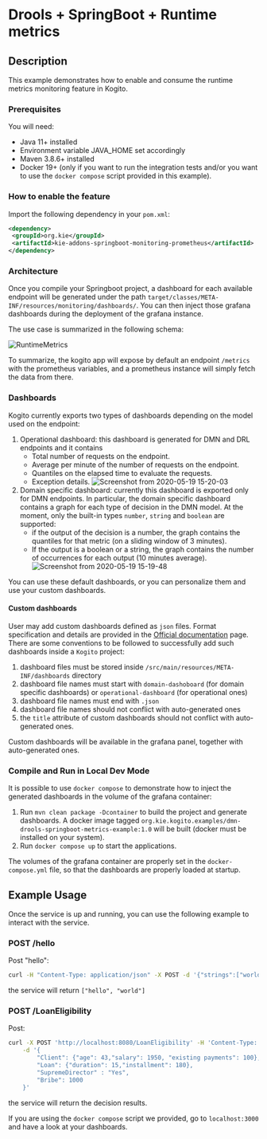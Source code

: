 # Drools + SpringBoot + Runtime metrics

## Description

This example demonstrates how to enable and consume the runtime metrics monitoring feature in Kogito. 

### Prerequisites
 
You will need:
  - Java 11+ installed 
  - Environment variable JAVA_HOME set accordingly
  - Maven 3.8.6+ installed
  - Docker 19+ (only if you want to run the integration tests and/or you want to use the `docker compose` script provided in this example).

### How to enable the feature

Import the following dependency in your `pom.xml`:

```XML
<dependency>
 <groupId>org.kie</groupId>
 <artifactId>kie-addons-springboot-monitoring-prometheus</artifactId>
</dependency>
```

### Architecture

Once you compile your Springboot project, a dashboard for each available endpoint will be generated under the path `target/classes/META-INF/resources/monitoring/dashboards/`. You can then inject those grafana dashboards during the deployment of the grafana instance.

The use case is summarized in the following schema:
 
![RuntimeMetrics](https://user-images.githubusercontent.com/18282531/76740726-a0cbdd80-676e-11ea-8cc3-63ed5cbb3ac8.png)

To summarize, the kogito app will expose by default an endpoint `/metrics` with the prometheus variables, and a prometheus instance will simply fetch the data from there.

### Dashboards

Kogito currently exports two types of dashboards depending on the model used on the endpoint:
1. Operational dashboard: this dashboard is generated for DMN and DRL endpoints and it contains
    * Total number of requests on the endpoint.
    * Average per minute of the number of requests on the endpoint.
    * Quantiles on the elapsed time to evaluate the requests.
    * Exception details.
![Screenshot from 2020-05-19 15-20-03](https://user-images.githubusercontent.com/18282531/82339837-ca171d00-99ee-11ea-85bc-2681878fb6ab.png)
2. Domain specific dashboard: currently this dashboard is exported only for DMN endpoints. In particular, the domain specific dashboard contains a graph for each type of decision in the DMN model. At the moment, only the built-in types `number`, `string` and `boolean` are supported:
   * if the output of the decision is a number, the graph contains the quantiles for that metric (on a sliding window of 3 minutes).
   * If the output is a boolean or a string, the graph contains the number of occurrences for each output (10 minutes average).
![Screenshot from 2020-05-19 15-19-48](https://user-images.githubusercontent.com/18282531/82339828-c71c2c80-99ee-11ea-85b6-b5d4a0337f0b.png)

You can use these default dashboards, or you can personalize them and use your custom dashboards.

#### Custom dashboards
User may add custom dashboards defined as `json` files. Format specification and details are provided in the [Official documentation](https://grafana.com/docs/grafana/latest/dashboards/json-model/) page.
There are some conventions to be followed to successfully add such dashboards inside a `Kogito` project:

1. dashboard files must be stored inside `/src/main/resources/META-INF/dashboards` directory
2. dashboard file names must start with `domain-dashoboard` (for domain specific dashboards) or `operational-dashboard` (for operational ones)
3. dashboard file names must end with `.json`
4. dashboard file names should not conflict with auto-generated ones
5. the `title` attribute of custom dashboards should not conflict with auto-generated ones.

Custom dashboards will be available in the grafana panel, together with auto-generated ones.

### Compile and Run in Local Dev Mode

It is possible to use `docker compose` to demonstrate how to inject the generated dashboards in the volume of the grafana container:
1. Run `mvn clean package -Dcontainer` to build the project and generate dashboards.  A docker image tagged `org.kie.kogito.examples/dmn-drools-springboot-metrics-example:1.0` will be built (docker must be installed on your system).
2. Run `docker compose up` to start the applications. 

The volumes of the grafana container are properly set in the `docker-compose.yml` file, so that the dashboards are properly loaded at startup.

## Example Usage

Once the service is up and running, you can use the following example to interact with the service.

### POST /hello

Post "hello":

```sh
curl -H "Content-Type: application/json" -X POST -d '{"strings":["world"]}' http://localhost:8080/hello
```

the service will return `["hello", "world"]`

### POST /LoanEligibility

Post:

```sh
curl -X POST 'http://localhost:8080/LoanEligibility' -H 'Content-Type: application/json' \
    -d '{
        "Client": {"age": 43,"salary": 1950, "existing payments": 100},
        "Loan": {"duration": 15,"installment": 180}, 
        "SupremeDirector" : "Yes", 
        "Bribe": 1000
    }'
```

the service will return the decision results.  

If you are using the `docker compose` script we provided, go to `localhost:3000` and have a look at your dashboards.
